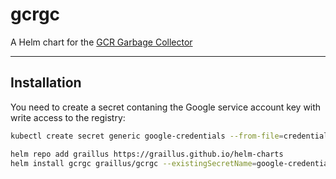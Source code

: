 gcrgc
=====

A Helm chart for the [GCR Garbage Collector](https://github.com/graillus/gcrgc)

---

## Installation

You need to create a secret contaning the Google service account key with write access to the registry:
```bash
kubectl create secret generic google-credentials --from-file=credentials.json
```

```bash
helm repo add graillus https://graillus.github.io/helm-charts
helm install gcrgc graillus/gcrgc --existingSecretName=google-credentials
```
